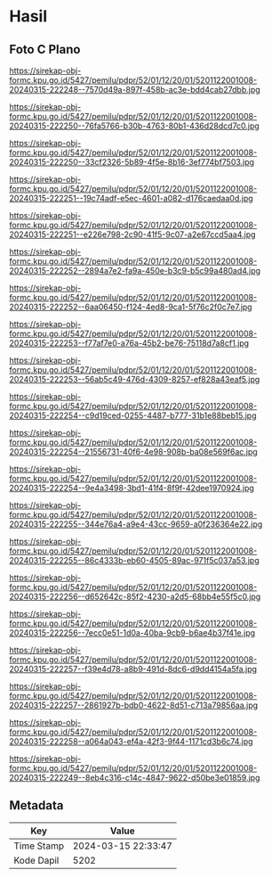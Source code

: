 # Hasil

## Foto C Plano

https://sirekap-obj-formc.kpu.go.id/5427/pemilu/pdpr/52/01/12/20/01/5201122001008-20240315-222248--7570d49a-897f-458b-ac3e-bdd4cab27dbb.jpg

https://sirekap-obj-formc.kpu.go.id/5427/pemilu/pdpr/52/01/12/20/01/5201122001008-20240315-222250--76fa5766-b30b-4763-80b1-436d28dcd7c0.jpg

https://sirekap-obj-formc.kpu.go.id/5427/pemilu/pdpr/52/01/12/20/01/5201122001008-20240315-222250--33cf2326-5b89-4f5e-8b16-3ef774bf7503.jpg

https://sirekap-obj-formc.kpu.go.id/5427/pemilu/pdpr/52/01/12/20/01/5201122001008-20240315-222251--19c74adf-e5ec-4601-a082-d176caedaa0d.jpg

https://sirekap-obj-formc.kpu.go.id/5427/pemilu/pdpr/52/01/12/20/01/5201122001008-20240315-222251--e226e798-2c90-41f5-9c07-a2e67ccd5aa4.jpg

https://sirekap-obj-formc.kpu.go.id/5427/pemilu/pdpr/52/01/12/20/01/5201122001008-20240315-222252--2894a7e2-fa9a-450e-b3c9-b5c99a480ad4.jpg

https://sirekap-obj-formc.kpu.go.id/5427/pemilu/pdpr/52/01/12/20/01/5201122001008-20240315-222252--6aa06450-f124-4ed8-9ca1-5f76c2f0c7e7.jpg

https://sirekap-obj-formc.kpu.go.id/5427/pemilu/pdpr/52/01/12/20/01/5201122001008-20240315-222253--f77af7e0-a76a-45b2-be76-75118d7a8cf1.jpg

https://sirekap-obj-formc.kpu.go.id/5427/pemilu/pdpr/52/01/12/20/01/5201122001008-20240315-222253--56ab5c49-476d-4309-8257-ef828a43eaf5.jpg

https://sirekap-obj-formc.kpu.go.id/5427/pemilu/pdpr/52/01/12/20/01/5201122001008-20240315-222254--c9d19ced-0255-4487-b777-31b1e88beb15.jpg

https://sirekap-obj-formc.kpu.go.id/5427/pemilu/pdpr/52/01/12/20/01/5201122001008-20240315-222254--21556731-40f6-4e98-908b-ba08e569f6ac.jpg

https://sirekap-obj-formc.kpu.go.id/5427/pemilu/pdpr/52/01/12/20/01/5201122001008-20240315-222254--9e4a3498-3bd1-41f4-8f9f-42dee1970924.jpg

https://sirekap-obj-formc.kpu.go.id/5427/pemilu/pdpr/52/01/12/20/01/5201122001008-20240315-222255--344e76a4-a9e4-43cc-9659-a0f236364e22.jpg

https://sirekap-obj-formc.kpu.go.id/5427/pemilu/pdpr/52/01/12/20/01/5201122001008-20240315-222255--86c4333b-eb60-4505-89ac-971f5c037a53.jpg

https://sirekap-obj-formc.kpu.go.id/5427/pemilu/pdpr/52/01/12/20/01/5201122001008-20240315-222256--d652642c-85f2-4230-a2d5-68bb4e55f5c0.jpg

https://sirekap-obj-formc.kpu.go.id/5427/pemilu/pdpr/52/01/12/20/01/5201122001008-20240315-222256--7ecc0e51-1d0a-40ba-9cb9-b6ae4b37f41e.jpg

https://sirekap-obj-formc.kpu.go.id/5427/pemilu/pdpr/52/01/12/20/01/5201122001008-20240315-222257--f39e4d78-a8b9-491d-8dc6-d9dd4154a5fa.jpg

https://sirekap-obj-formc.kpu.go.id/5427/pemilu/pdpr/52/01/12/20/01/5201122001008-20240315-222257--2861927b-bdb0-4622-8d51-c713a79856aa.jpg

https://sirekap-obj-formc.kpu.go.id/5427/pemilu/pdpr/52/01/12/20/01/5201122001008-20240315-222258--a064a043-ef4a-42f3-9f44-1171cd3b6c74.jpg

https://sirekap-obj-formc.kpu.go.id/5427/pemilu/pdpr/52/01/12/20/01/5201122001008-20240315-222249--8eb4c316-c14c-4847-9622-d50be3e01859.jpg


## Metadata

| Key        | Value               |
| ---------- | ------------------- |
| Time Stamp | 2024-03-15 22:33:47 |
| Kode Dapil | 5202                |



